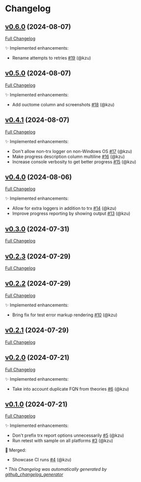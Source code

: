 # Changelog

## [v0.6.0](https://github.com/devlooped/dotnet-retest/tree/v0.6.0) (2024-08-07)

[Full Changelog](https://github.com/devlooped/dotnet-retest/compare/v0.5.0...v0.6.0)

:sparkles: Implemented enhancements:

- Rename attempts to retries [\#19](https://github.com/devlooped/dotnet-retest/pull/19) (@kzu)

## [v0.5.0](https://github.com/devlooped/dotnet-retest/tree/v0.5.0) (2024-08-07)

[Full Changelog](https://github.com/devlooped/dotnet-retest/compare/v0.4.1...v0.5.0)

:sparkles: Implemented enhancements:

- Add ouctome column and screenshots [\#18](https://github.com/devlooped/dotnet-retest/pull/18) (@kzu)

## [v0.4.1](https://github.com/devlooped/dotnet-retest/tree/v0.4.1) (2024-08-07)

[Full Changelog](https://github.com/devlooped/dotnet-retest/compare/v0.4.0...v0.4.1)

:sparkles: Implemented enhancements:

- Don't allow non-trx logger on non-Windows OS [\#17](https://github.com/devlooped/dotnet-retest/pull/17) (@kzu)
- Make progress description column multiline [\#16](https://github.com/devlooped/dotnet-retest/pull/16) (@kzu)
- Increase console verbosity to get better progress [\#15](https://github.com/devlooped/dotnet-retest/pull/15) (@kzu)

## [v0.4.0](https://github.com/devlooped/dotnet-retest/tree/v0.4.0) (2024-08-06)

[Full Changelog](https://github.com/devlooped/dotnet-retest/compare/v0.3.0...v0.4.0)

:sparkles: Implemented enhancements:

- Allow for extra loggers in addition to trx [\#14](https://github.com/devlooped/dotnet-retest/pull/14) (@kzu)
- Improve progress reporting by showing output [\#13](https://github.com/devlooped/dotnet-retest/pull/13) (@kzu)

## [v0.3.0](https://github.com/devlooped/dotnet-retest/tree/v0.3.0) (2024-07-31)

[Full Changelog](https://github.com/devlooped/dotnet-retest/compare/v0.2.3...v0.3.0)

## [v0.2.3](https://github.com/devlooped/dotnet-retest/tree/v0.2.3) (2024-07-29)

[Full Changelog](https://github.com/devlooped/dotnet-retest/compare/v0.2.2...v0.2.3)

## [v0.2.2](https://github.com/devlooped/dotnet-retest/tree/v0.2.2) (2024-07-29)

[Full Changelog](https://github.com/devlooped/dotnet-retest/compare/v0.2.1...v0.2.2)

:sparkles: Implemented enhancements:

- Bring fix for test error markup rendering [\#10](https://github.com/devlooped/dotnet-retest/pull/10) (@kzu)

## [v0.2.1](https://github.com/devlooped/dotnet-retest/tree/v0.2.1) (2024-07-29)

[Full Changelog](https://github.com/devlooped/dotnet-retest/compare/v0.2.0...v0.2.1)

## [v0.2.0](https://github.com/devlooped/dotnet-retest/tree/v0.2.0) (2024-07-21)

[Full Changelog](https://github.com/devlooped/dotnet-retest/compare/v0.1.0...v0.2.0)

:sparkles: Implemented enhancements:

- Take into account duplicate FQN from theories [\#6](https://github.com/devlooped/dotnet-retest/pull/6) (@kzu)

## [v0.1.0](https://github.com/devlooped/dotnet-retest/tree/v0.1.0) (2024-07-21)

[Full Changelog](https://github.com/devlooped/dotnet-retest/compare/cc678481a604157a20545f0a37a4fe7e119a77b3...v0.1.0)

:sparkles: Implemented enhancements:

- Don't prefix trx report options unnecessarily [\#5](https://github.com/devlooped/dotnet-retest/pull/5) (@kzu)
- Run retest with sample on all platforms [\#3](https://github.com/devlooped/dotnet-retest/pull/3) (@kzu)

:twisted_rightwards_arrows: Merged:

- Showcase CI runs [\#4](https://github.com/devlooped/dotnet-retest/pull/4) (@kzu)



\* *This Changelog was automatically generated by [github_changelog_generator](https://github.com/github-changelog-generator/github-changelog-generator)*
